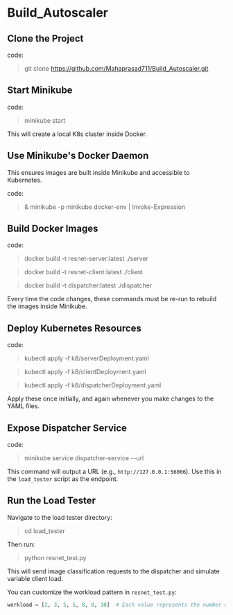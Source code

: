 # Build_Autoscaler

## Clone the Project
code:
> git clone https://github.com/Mahaprasad711/Build_Autoscaler.git

## Start Minikube
code:
> minikube start

This will create a local K8s cluster inside Docker.

## Use Minikube's Docker Daemon
This ensures images are built inside Minikube and accessible to Kubernetes.

code:
> & minikube -p minikube docker-env | Invoke-Expression

## Build Docker Images
code:
> docker build -t resnet-server:latest ./server

> docker build -t resnet-client:latest ./client

> docker build -t dispatcher:latest ./dispatcher

Every time the code changes, these commands must be re-run to rebuild the images inside Minikube.

## Deploy Kubernetes Resources
code:
> kubectl apply -f k8/serverDeployment.yaml

> kubectl apply -f k8/clientDeployment.yaml

> kubectl apply -f k8/dispatcherDeployment.yaml

Apply these once initially, and again whenever you make changes to the YAML files.

## Expose Dispatcher Service
code:
> minikube service dispatcher-service --url

This command will output a URL (e.g., `http://127.0.0.1:56006`). Use this in the `load_tester` script as the endpoint.

## Run the Load Tester
Navigate to the load tester directory:
> cd load_tester

Then run:
> python resnet_test.py

This will send image classification requests to the dispatcher and simulate variable client load.

You can customize the workload pattern in `resnet_test.py`:
```python
workload = [2, 3, 5, 5, 8, 8, 10]  # Each value represents the number of requests per second
